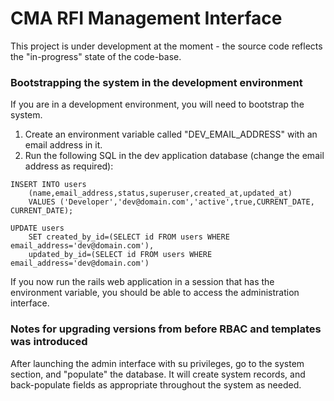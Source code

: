 # CMA RFI Management Interface

This project is under development at the moment - the source code reflects the "in-progress" state of the code-base.


### Bootstrapping the system in the development environment

If you are in a development environment, you will need to bootstrap the system.

1. Create an environment variable called "DEV_EMAIL_ADDRESS" with an email address in it.
2. Run the following SQL in the dev application database (change the email address as required):

```
INSERT INTO users
	(name,email_address,status,superuser,created_at,updated_at)
	VALUES ('Developer','dev@domain.com','active',true,CURRENT_DATE, CURRENT_DATE);

UPDATE users
	SET created_by_id=(SELECT id FROM users WHERE email_address='dev@domain.com'),
	updated_by_id=(SELECT id FROM users WHERE email_address='dev@domain.com')
```

If you now run the rails web application in a session that has the environment variable, you should be able to access the administration interface.

### Notes for upgrading versions from before RBAC and templates was introduced

After launching the admin interface with su privileges, go to the system section, and "populate" the database. It will create system records, and back-populate fields as appropriate throughout the system as needed.

